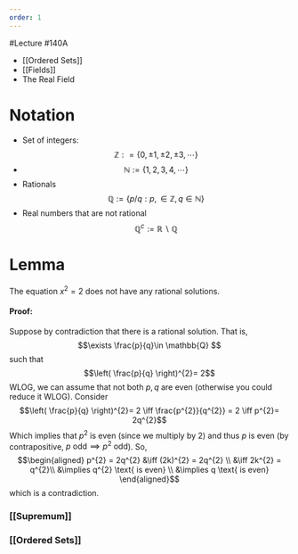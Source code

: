 ```yaml
---
order: 1
---
```

#Lecture #140A
- [[Ordered Sets]]
- [[Fields]]
- The Real Field

# Notation
- Set of integers:
$$\mathbb{Z} : = \{0, \pm 1, \pm2, \pm 3, \cdots\}$$
- $$\mathbb{N} := \{1, 2, 3, 4, \cdots \}$$
- Rationals
$$\mathbb{Q} := \{p / q : p, \in \mathbb{Z}, q \in \mathbb{N} \}$$
- Real numbers that are not rational
$$\mathbb{Q}^{c} := \mathbb{R} \backslash \mathbb{Q} $$

# Lemma 
The equation $x^{2}= 2$ does not have any rational solutions. 
#### Proof:
Suppose by contradiction that there is a rational solution. That is, 
$$\exists \frac{p}{q}\in \mathbb{Q} $$ such that $$\left( \frac{p}{q} \right)^{2}= 2$$
WLOG, we can assume that not both $p,q$ are even (otherwise you could reduce it WLOG). Consider
$$\left( \frac{p}{q} \right)^{2}= 2 \iff \frac{p^{2}}{q^{2}} = 2 \iff p^{2}= 2q^{2}$$
Which implies that $p^{2}$ is even (since we multiply by $2$) and thus $p$ is even (by contrapositive, $p \text{ odd} \implies p^{2}\text{ odd}$). So,
$$\begin{aligned}
p^{2} = 2q^{2} 
&\iff (2k)^{2} = 2q^{2} \\
&\iff 2k^{2} = q^{2}\\
&\implies q^{2} \text{ is even} \\
&\implies q \text{ is even}
\end{aligned}$$
which is a contradiction. 

### [[Supremum]]
### [[Ordered Sets]]

